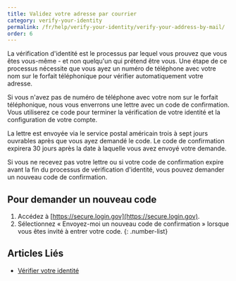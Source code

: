 ```yaml
---
title: Validez votre adresse par courrier
category: verify-your-identity
permalink: /fr/help/verify-your-identity/verify-your-address-by-mail/
order: 6
---
```

La vérification d'identité est le processus par lequel vous prouvez que vous êtes vous-même - et non quelqu'un qui prétend être vous. Une étape de ce processus nécessite que vous ayez un numéro de téléphone avec votre nom sur le forfait téléphonique pour vérifier automatiquement votre adresse.

Si vous n'avez pas de numéro de téléphone avec votre nom sur le forfait téléphonique, nous vous enverrons une lettre avec un code de confirmation. Vous utiliserez ce code pour terminer la vérification de votre identité et la configuration de votre compte.

La lettre est envoyée via le service postal américain trois à sept jours ouvrables après que vous ayez demandé le code. Le code de confirmation expirera 30 jours après la date à laquelle vous avez envoyé votre demande.

Si vous ne recevez pas votre lettre ou si votre code de confirmation expire avant la fin du processus de vérification d'identité, vous pouvez demander un nouveau code de confirmation.

## Pour demander un nouveau code

1. Accédez à [https://secure.login.gov](https://secure.login.gov).
2. Sélectionnez « Envoyez-moi un nouveau code de confirmation » lorsque vous êtes invité à entrer votre code.
{: .number-list}

## Articles Liés
- [Vérifier votre identité](/fr/help/verify-your-identity/how-to-verify-your-identity/)